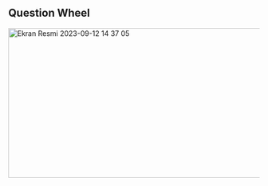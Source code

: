 ## Question Wheel

<img width="589" alt="Ekran Resmi 2023-09-12 14 37 05" src="https://github.com/mrvozturk/QuestionWheel/assets/133267808/313bee2a-043e-454a-a6c9-977a36a59840"  width="250px" height="300px">
